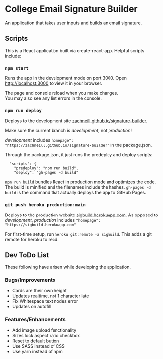 # College Email Signature Builder

An application that takes user inputs and builds an email signature. 

## Scripts

This is a React application built via create-react-app. Helpful scripts include: 

### `npm start`

Runs the app in the development mode on port 3000. 
Open [http://localhost:3000](http://localhost:3000) to view it in your browser.

The page and console reload when you make changes.\
You may also see any lint errors in the console.

### `npm run deploy` 

Deploys to the development site [zachneill.github.io/signature-builder](https://zachneill.github.io/signature-builder). 

Make sure the current branch is *development*, not *production*! 

*development* includes `homepage": "https://zachneill.github.io/signature-builder"` in the package.json.

Through the package.json, it just runs the predeploy and deploy scripts: 
```
  "scripts": {
    "predeploy": "npm run build",
    "deploy": "gh-pages -d build"
```
`npm run build` bundles React in production mode and optimizes the code. 
The build is minified and the filenames include the hashes. `gh-pages -d build` is the command that 
actually deploys the app to GitHub Pages.

### `git push heroku production:main` 

Deploys to the production website [sigbuild.herokuapp.com](https://sigbuild.herokuapp.com). 
As opposed to *development*, *production* includes `"homepage": "https://sigbuild.herokuapp.com"`

For first-time setup, run `heroku git:remote -a sigbuild`. This adds a git remote for heroku to read. 

## Dev ToDo List

These following have arisen while developing the application. 

### Bugs/Improvements

- Cards are their own height
- Updates realtime, not 1 character late
- Fix Whitespace text nodes error 
- Updates on autofill

### Features/Enhancements

- Add image upload functionality
- Sizes lock aspect ratio checkbox
- Reset to default button
- Use SASS instead of CSS
- Use yarn instead of npm